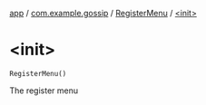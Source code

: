 [app](../../index.md) / [com.example.gossip](../index.md) / [RegisterMenu](index.md) / [&lt;init&gt;](./-init-.md)

# &lt;init&gt;

`RegisterMenu()`

The register menu

